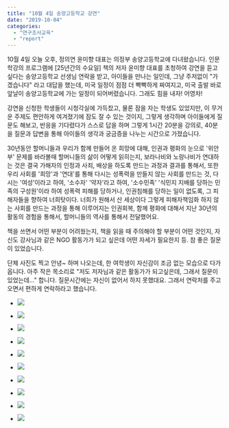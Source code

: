 ```yaml
---
title: "10월 4일 송양고등학교 강연"
date: "2019-10-04"
categories: 
  - "연구조사교육"
  - "report"
---
```


10월 4일 오늘 오후, 정의연 윤미향 대표는 의정부 송양고등학교에 다녀왔습니다. 인문학강의 프로그램에 \[25년간의 수요일\] 책의 저자 윤미향 대표를 초청하여 강연을 듣고 싶다는 송양고등학교 선생님 연락을 받고, 아이들을 만나는 일인데, 그냥 주저없이 "가겠습니다" 라고 대답을 했는데, 미국 일정이 점점 더 빡빡하게 짜여지고, 미국 출발 바로 앞날이 송양고등학교에 가는 일정이 되어버렸습니다. 그래도 힘을 내자! 어영차!

강연을 신청한 학생들이 시청각실에 가득찼고, 물론 잠을 자는 학생도 있었지만, 이 무거운 주제도 편안하게 여겨졌기에 잠도 잘 수 있는 것이지, 그렇게 생각하며 아이들에게 질문도 해보고, 반응을 기다렸다가 스스로 답을 하며 그렇게 1시간 20분을 강의로, 40분을 질문과 답변을 통해 아이들의 생각과 궁금증을 나누는 시간으로 가졌습니다.

30년동안 할머니들과 우리가 함께 만들어 온 희망에 대해, 인권과 평화의 눈으로 '위안부' 문제를 바라볼때 할머니들의 삶이 어떻게 읽히는지, 보라나비와 노랑나비가 연대하는 것은 결국 가해자의 인정과 사죄, 배상을 하도록 만드는 과정과 결과를 통해서, 또한 우리 사회를 '희망'과 '연대'를 통해 다시는 성폭력을 만들지 않는 사회를 만드는 것, 다시는 '여성'이라고 하여, '소수자' '약자'라고 하여, '소수민족' '식민지 지배를 당하는 민족의 구성원'이라 하여 성폭력 피해를 당하거나, 인권침해를 당하는 일이 없도록, 그 피해자들을 향하여 너희탓이다. 너희가 원해서 산 세상이다 그렇게 피해자책임화 하지 않는 사회를 만드는 과정을 통해 이루어지는 인권회복, 함께 평화에 대해서 지난 30년의 활동의 경험을 통해서, 할머니들의 역사를 통해서 전달했어요.

책을 쓰면서 어떤 부분이 어려웠는지, 책을 읽을 때 주의해야 할 부분이 어떤 것인지, 자신도 강사님과 같은 NGO 활동가가 되고 싶은데 어떤 자세가 필요한지 등. 참 좋은 질문이 있었습니다.

단체 사진도 찍고 안녕~ 하며 나오는데, 한 여학생이 자신감이 조금 없는 모습으로 다가옵니다. 아주 작은 목소리로 "저도 저자님과 같은 활동가가 되고싶은데, 그래서 질문이 있었는데..." 합니다. 질문시간에는 자신이 없어서 하지 못했대요. 그래서 연락처를 주고 오면서 편하게 연락하라고 했습니다.

- ![](https://r2.womenandwar.net/2019/10/IMG_5467.jpg)
    
- ![](https://r2.womenandwar.net/2019/10/IMG_5468.jpg)
    
- ![](https://r2.womenandwar.net/2019/10/IMG_5469.jpg)
    
- ![](https://r2.womenandwar.net/2019/10/IMG_5470.jpg)
    
- ![](https://r2.womenandwar.net/2019/10/IMG_5471.jpg)
    
- ![](https://r2.womenandwar.net/2019/10/IMG_5472.jpg)
    
- ![](https://r2.womenandwar.net/2019/10/IMG_5473.jpg)
    
- ![](https://r2.womenandwar.net/2019/10/IMG_5474.jpg)
    
- ![](https://r2.womenandwar.net/2019/10/IMG_5475.jpg)
    
- ![](https://r2.womenandwar.net/2019/10/IMG_5476.jpg)
